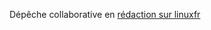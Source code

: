 Dépêche collaborative en [rédaction sur linuxfr](https://linuxfr.org/redaction/news/p2p-et-decentralisation-chapitre-1-etat-de-l-art)
